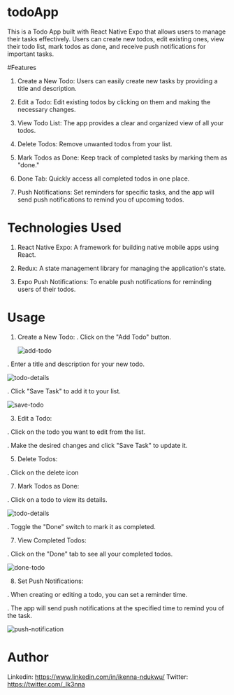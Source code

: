 #  todoApp
This is a Todo App built with React Native Expo that allows users to manage their tasks effectively. Users can create new todos, edit existing ones, view their todo list, mark todos as done, and receive push notifications for important tasks.

#Features
1.  Create a New Todo: Users can easily create new tasks by providing a title and description.

2.  Edit a Todo: Edit existing todos by clicking on them and making the necessary changes.

3.  View Todo List: The app provides a clear and organized view of all your todos.

4.  Delete Todos: Remove unwanted todos from your list.

5.  Mark Todos as Done: Keep track of completed tasks by marking them as "done."

6.  Done Tab: Quickly access all completed todos in one place.

7.  Push Notifications: Set reminders for specific tasks, and the app will send push notifications to remind you of upcoming todos.

#  Technologies Used
1.  React Native Expo: A framework for building native mobile apps using React.

2.  Redux: A state management library for managing the application's state.

3.  Expo Push Notifications: To enable push notifications for reminding users of their todos.

#  Usage
1.  Create a New Todo:
  .  Click on the "Add Todo" button.


    ![add-todo](https://github.com/Ik3nna/todoApp/assets/101594456/dbc77727-0e60-4865-a859-8de0f96d6a6e)

    
  .  Enter a title and description for your new todo.
  
  
  ![todo-details](https://github.com/Ik3nna/todoApp/assets/101594456/5490009c-f2ad-492e-87b5-ab48cc6273ef)

  
  .  Click "Save Task" to add it to your list.
  
  
  ![save-todo](https://github.com/Ik3nna/todoApp/assets/101594456/fa4ff29e-7413-4279-97b4-233ac684f054)

  
3.  Edit a Todo:
   
  .  Click on the todo you want to edit from the list.
    
  .  Make the desired changes and click "Save Task" to update it.
  
5.  Delete Todos:
   
  .  Click on the delete icon
  
7.  Mark Todos as Done:

  .  Click on a todo to view its details.

    
  ![todo-details](https://github.com/Ik3nna/todoApp/assets/101594456/cc57a18a-dda5-49f6-bd7c-a92be7c7f721)

    
  .  Toggle the "Done" switch to mark it as completed.
  
7.  View Completed Todos:
   
  .  Click on the "Done" tab to see all your completed todos.
  
  
  ![done-todo](https://github.com/Ik3nna/todoApp/assets/101594456/2469d9c2-b230-4a12-bd44-88bdadedaa8d)

  
8.  Set Push Notifications:

  .  When creating or editing a todo, you can set a reminder time.
  
  .  The app will send push notifications at the specified time to remind you of the task.


  ![push-notification](https://github.com/Ik3nna/todoApp/assets/101594456/150d0a83-4ee3-4dfd-acbd-41c39703390e)

    
#  Author
Linkedin: https://www.linkedin.com/in/ikenna-ndukwu/
Twitter:  https://twitter.com/_Ik3nna


